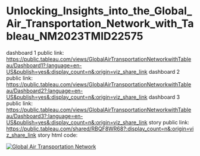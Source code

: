 # Unlocking_Insights_into_the_Global_Air_Transportation_Network_with_Tableau_NM2023TMID22575



dashboard 1 public link: https://public.tableau.com/views/GlobalAirTransportationNetworkwithTableau/Dashboard1?:language=en-US&publish=yes&:display_count=n&:origin=viz_share_link
dashboard 2 public link: https://public.tableau.com/views/GlobalAirTransportationNetworkwithTableau/Dashboard2?:language=en-US&publish=yes&:display_count=n&:origin=viz_share_link
dashboard 3 public link: https://public.tableau.com/views/GlobalAirTransportationNetworkwithTableau/Dashboard3?:language=en-US&publish=yes&:display_count=n&:origin=viz_share_link
story public link: https://public.tableau.com/shared/RBQF8WR68?:display_count=n&:origin=viz_share_link
story html code: <div class='tableauPlaceholder' id='viz1696724360271' style='position: relative'><noscript><a href='#'><img alt='Global Air Transportation Network ' src='https:&#47;&#47;public.tableau.com&#47;static&#47;images&#47;RB&#47;RBQF8WR68&#47;1_rss.png' style='border: none' /></a></noscript><object class='tableauViz'  style='display:none;'><param name='host_url' value='https%3A%2F%2Fpublic.tableau.com%2F' /> <param name='embed_code_version' value='3' /> <param name='path' value='shared&#47;RBQF8WR68' /> <param name='toolbar' value='yes' /><param name='static_image' value='https:&#47;&#47;public.tableau.com&#47;static&#47;images&#47;RB&#47;RBQF8WR68&#47;1.png' /> <param name='animate_transition' value='yes' /><param name='display_static_image' value='yes' /><param name='display_spinner' value='yes' /><param name='display_overlay' value='yes' /><param name='display_count' value='yes' /><param name='language' value='en-GB' /></object></div>                <script type='text/javascript'>                    var divElement = document.getElementById('viz1696724360271');                    var vizElement = divElement.getElementsByTagName('object')[0];                    vizElement.style.width='827px';vizElement.style.height='1196px';                    var scriptElement = document.createElement('script');                    scriptElement.src = 'https://public.tableau.com/javascripts/api/viz_v1.js';                    vizElement.parentNode.insertBefore(scriptElement, vizElement);                </script>
